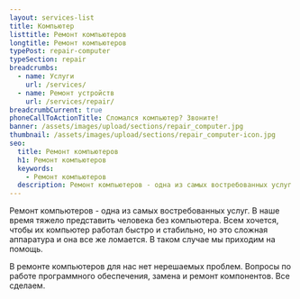 ```yaml
---
layout: services-list
title: Компьютер
listtitle: Ремонт компьютеров
longtitle: Ремонт компьютеров
typePost: repair-computer
typeSection: repair
breadcrumbs:
  - name: Услуги
    url: /services/
  - name: Ремонт устройств
    url: /services/repair/
breadcrumbCurrent: true
phoneCallToActionTitle: Сломался компьютер? Звоните!
banner: /assets/images/upload/sections/repair_computer.jpg
thumbnail: /assets/images/upload/sections/repair_computer-icon.jpg
seo:
  title: Ремонт компьютеров
  h1: Ремонт компьютеров
  keywords: 
    - Ремонт компьютеров
  description: Ремонт компьютеров - одна из самых востребованных услуг. В наше время тяжело представить человека без компьютера. Всем хочется, чтобы их компьютер работал быстро и стабильно, но это сложная аппаратура и она все же ломается. В таком случае мы приходим на помощь.
---
```


Ремонт компьютеров - одна из самых востребованных услуг. В наше время тяжело представить человека без компьютера. Всем хочется, чтобы их компьютер работал быстро и стабильно, но это сложная аппаратура и она все же ломается. В таком случае мы приходим на помощь.

В ремонте компьютеров для нас нет нерешаемых проблем. Вопросы по работе программного обеспечения, замена и ремонт компонентов. Все сделаем.